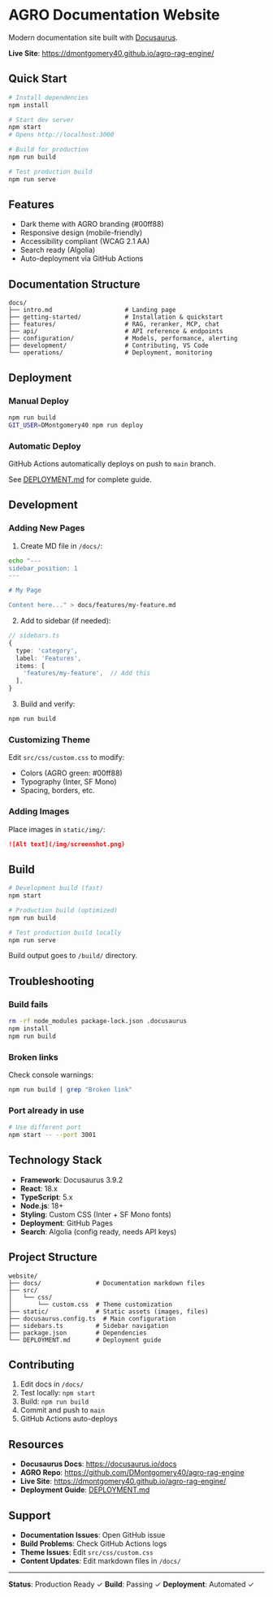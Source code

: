 # AGRO Documentation Website

Modern documentation site built with [Docusaurus](https://docusaurus.io/).

**Live Site**: https://dmontgomery40.github.io/agro-rag-engine/

## Quick Start

```bash
# Install dependencies
npm install

# Start dev server
npm start
# Opens http://localhost:3000

# Build for production
npm run build

# Test production build
npm run serve
```

## Features

- Dark theme with AGRO branding (#00ff88)
- Responsive design (mobile-friendly)
- Accessibility compliant (WCAG 2.1 AA)
- Search ready (Algolia)
- Auto-deployment via GitHub Actions

## Documentation Structure

```
docs/
├── intro.md                    # Landing page
├── getting-started/            # Installation & quickstart
├── features/                   # RAG, reranker, MCP, chat
├── api/                        # API reference & endpoints
├── configuration/              # Models, performance, alerting
├── development/                # Contributing, VS Code
└── operations/                 # Deployment, monitoring
```

## Deployment

### Manual Deploy
```bash
npm run build
GIT_USER=DMontgomery40 npm run deploy
```

### Automatic Deploy
GitHub Actions automatically deploys on push to `main` branch.

See [DEPLOYMENT.md](DEPLOYMENT.md) for complete guide.

## Development

### Adding New Pages

1. Create MD file in `/docs/`:
```bash
echo "---
sidebar_position: 1
---

# My Page

Content here..." > docs/features/my-feature.md
```

2. Add to sidebar (if needed):
```typescript
// sidebars.ts
{
  type: 'category',
  label: 'Features',
  items: [
    'features/my-feature',  // Add this
  ],
}
```

3. Build and verify:
```bash
npm run build
```

### Customizing Theme

Edit `src/css/custom.css` to modify:
- Colors (AGRO green: #00ff88)
- Typography (Inter, SF Mono)
- Spacing, borders, etc.

### Adding Images

Place images in `static/img/`:
```markdown
![Alt text](/img/screenshot.png)
```

## Build

```bash
# Development build (fast)
npm start

# Production build (optimized)
npm run build

# Test production build locally
npm run serve
```

Build output goes to `/build/` directory.

## Troubleshooting

### Build fails
```bash
rm -rf node_modules package-lock.json .docusaurus
npm install
npm run build
```

### Broken links
Check console warnings:
```bash
npm run build | grep "Broken link"
```

### Port already in use
```bash
# Use different port
npm start -- --port 3001
```

## Technology Stack

- **Framework**: Docusaurus 3.9.2
- **React**: 18.x
- **TypeScript**: 5.x
- **Node.js**: 18+
- **Styling**: Custom CSS (Inter + SF Mono fonts)
- **Deployment**: GitHub Pages
- **Search**: Algolia (config ready, needs API keys)

## Project Structure

```
website/
├── docs/               # Documentation markdown files
├── src/
│   └── css/
│       └── custom.css  # Theme customization
├── static/             # Static assets (images, files)
├── docusaurus.config.ts  # Main configuration
├── sidebars.ts         # Sidebar navigation
├── package.json        # Dependencies
└── DEPLOYMENT.md       # Deployment guide
```

## Contributing

1. Edit docs in `/docs/`
2. Test locally: `npm start`
3. Build: `npm run build`
4. Commit and push to `main`
5. GitHub Actions auto-deploys

## Resources

- **Docusaurus Docs**: https://docusaurus.io/docs
- **AGRO Repo**: https://github.com/DMontgomery40/agro-rag-engine
- **Live Site**: https://dmontgomery40.github.io/agro-rag-engine/
- **Deployment Guide**: [DEPLOYMENT.md](DEPLOYMENT.md)

## Support

- **Documentation Issues**: Open GitHub issue
- **Build Problems**: Check GitHub Actions logs
- **Theme Issues**: Edit `src/css/custom.css`
- **Content Updates**: Edit markdown files in `/docs/`

---

**Status**: Production Ready ✓
**Build**: Passing ✓
**Deployment**: Automated ✓
